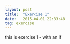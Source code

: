 ```yaml
---
layout: post
title:  "Exercise 1"
date:   2015-04-01 22:33:48
tag: exercise
---
```


this is exercise 1 - with an if

